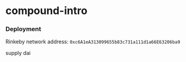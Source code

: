 # compound-intro

### Deployment
Rinkeby network address: `0xc6A1eA313099655b83c731a111d1a66E63206ba9`

supply dai